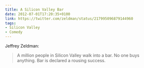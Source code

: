 ```yaml
---
title: A Silicon Valley Bar
date: 2012-07-01T17:20:35+0100
link: https://twitter.com/zeldman/status/217995096879144960
tags:
- Silicon Valley
- Comedy
---
```

Jeffrey Zeldman:

> A million people in Silicon Valley walk into a bar. No one buys anything. Bar is declared a rousing success.
